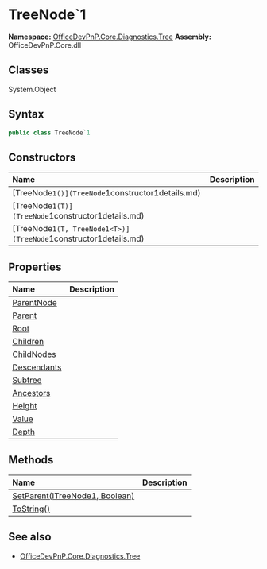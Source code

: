 # TreeNode`1

**Namespace:** [OfficeDevPnP.Core.Diagnostics.Tree](OfficeDevPnP.Core.Diagnostics.Tree.md)
**Assembly:** OfficeDevPnP.Core.dll
## Classes
System.Object
## Syntax
```C#
public class TreeNode`1
```
## Constructors
|**Name**|**Description**|
|:-----|:-----|
| [TreeNode`1()](TreeNode`1constructor1details.md) | 
| [TreeNode`1(T)](TreeNode`1constructor1details.md) | 
| [TreeNode`1(T, TreeNode1<T>)](TreeNode`1constructor1details.md) | 
## Properties
|**Name**|**Description**|
|:-----|:-----|
| [ParentNode](TreeNode`1.ParentNode.md) | 
| [Parent](TreeNode`1.Parent.md) | 
| [Root](TreeNode`1.Root.md) | 
| [Children](TreeNode`1.Children.md) | 
| [ChildNodes](TreeNode`1.ChildNodes.md) | 
| [Descendants](TreeNode`1.Descendants.md) | 
| [Subtree](TreeNode`1.Subtree.md) | 
| [Ancestors](TreeNode`1.Ancestors.md) | 
| [Height](TreeNode`1.Height.md) | 
| [Value](TreeNode`1.Value.md) | 
| [Depth](TreeNode`1.Depth.md) | 
## Methods
|**Name**|**Description**|
|:-----|:-----|
| [SetParent(ITreeNode1<T>, Boolean)](TreeNode`1SetParentITreeNode1<T>Boolean.md) | 
| [ToString()](TreeNode`1ToString.md) | 
## See also
- [OfficeDevPnP.Core.Diagnostics.Tree](OfficeDevPnP.Core.Diagnostics.Tree.md)
